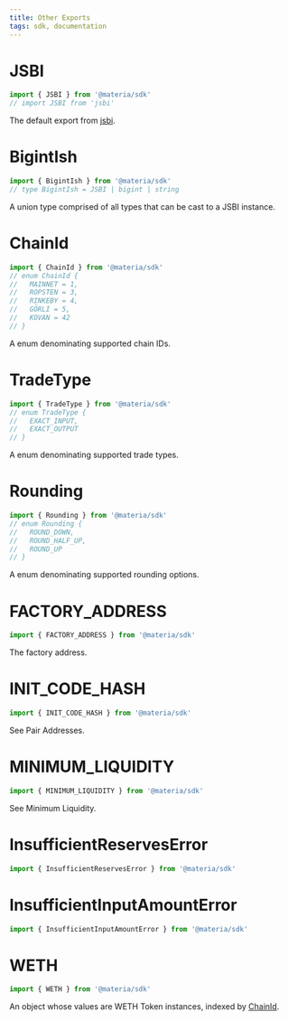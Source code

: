 ```yaml
---
title: Other Exports
tags: sdk, documentation
---
```


# JSBI

```typescript
import { JSBI } from '@materia/sdk'
// import JSBI from 'jsbi'
```

The default export from [jsbi](https://github.com/GoogleChromeLabs/jsbi).

# BigintIsh

```typescript
import { BigintIsh } from '@materia/sdk'
// type BigintIsh = JSBI | bigint | string
```

A union type comprised of all types that can be cast to a JSBI instance.

# ChainId

```typescript
import { ChainId } from '@materia/sdk'
// enum ChainId {
//   MAINNET = 1,
//   ROPSTEN = 3,
//   RINKEBY = 4,
//   GÖRLI = 5,
//   KOVAN = 42
// }
```

A enum denominating supported chain IDs.

# TradeType

```typescript
import { TradeType } from '@materia/sdk'
// enum TradeType {
//   EXACT_INPUT,
//   EXACT_OUTPUT
// }
```

A enum denominating supported trade types.

# Rounding

```typescript
import { Rounding } from '@materia/sdk'
// enum Rounding {
//   ROUND_DOWN,
//   ROUND_HALF_UP,
//   ROUND_UP
// }
```

A enum denominating supported rounding options.

# FACTORY_ADDRESS

```typescript
import { FACTORY_ADDRESS } from '@materia/sdk'
```

The <Link to='/docs/materia/smart-contracts/factory/#address'>factory address</Link>.

# INIT_CODE_HASH

```typescript
import { INIT_CODE_HASH } from '@materia/sdk'
```

See <Link to='/docs/materia/smart-contracts/factory/#address'>Pair Addresses</Link>.

# MINIMUM_LIQUIDITY

```typescript
import { MINIMUM_LIQUIDITY } from '@materia/sdk'
```

See <Link to='/docs/materia/protocol-overview/smart-contracts/#minimum-liquidity'>Minimum Liquidity</Link>.

# InsufficientReservesError

```typescript
import { InsufficientReservesError } from '@materia/sdk'
```

# InsufficientInputAmountError

```typescript
import { InsufficientInputAmountError } from '@materia/sdk'
```

# WETH

```typescript
import { WETH } from '@materia/sdk'
```

An object whose values are <Link to='/docs/materia/smart-contracts/router02/#weth'>WETH</Link> <Link to='/docs/materia/SDK/token'>Token</Link> instances, indexed by [ChainId](#chainid).
